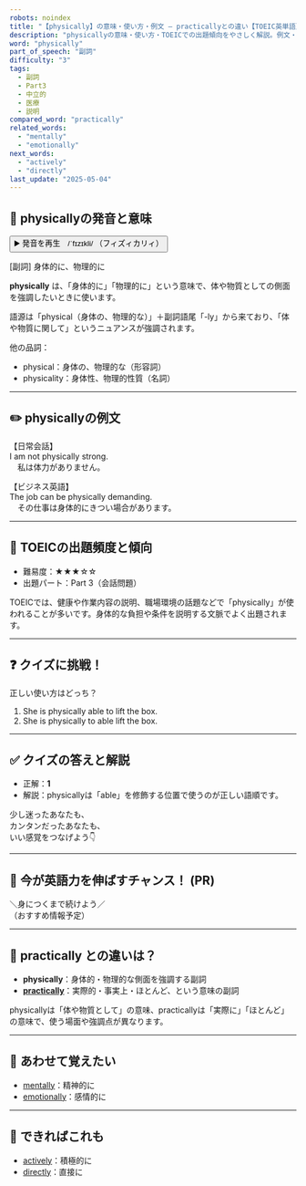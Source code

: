 ```yaml
---
robots: noindex
title: "【physically】の意味・使い方・例文 ― practicallyとの違い【TOEIC英単語】"
description: "physicallyの意味・使い方・TOEICでの出題傾向をやさしく解説。例文・クイズ付きでpracticallyとの違いもわかりやすく学べます。"
word: "physically"
part_of_speech: "副詞"
difficulty: "3"
tags:
  - 副詞
  - Part3
  - 中立的
  - 医療
  - 説明
compared_word: "practically"
related_words:
  - "mentally"
  - "emotionally"
next_words:
  - "actively"
  - "directly"
last_update: "2025-05-04"
---
```


## 🔰 physicallyの発音と意味

<button class="play-audio" onclick="playTTS('physically')">
  <span class="play-audio-main">
    ▶️ 発音を再生　/ˈfɪzɪkli/
  </span>
  <span class="play-audio-sub">
    （フィズィカリィ）
  </span>
</button>

[副詞] 身体的に、物理的に

**physically** は、「身体的に」「物理的に」という意味で、体や物質としての側面を強調したいときに使います。

語源は「physical（身体の、物理的な）」＋副詞語尾「-ly」から来ており、「体や物質に関して」というニュアンスが強調されます。

他の品詞：  
- physical：身体の、物理的な（形容詞）
- physicality：身体性、物理的性質（名詞）

---

## ✏️ physicallyの例文

【日常会話】  
I am not physically strong.  
　私は体力がありません。

【ビジネス英語】  
The job can be physically demanding.  
　その仕事は身体的にきつい場合があります。

---

## 🎯 TOEICの出題頻度と傾向

- 難易度：★★★☆☆
- 出題パート：Part 3（会話問題）

TOEICでは、健康や作業内容の説明、職場環境の話題などで「physically」が使われることが多いです。身体的な負担や条件を説明する文脈でよく出題されます。

---

## ❓ クイズに挑戦！

正しい使い方はどっち？

1. She is physically able to lift the box.  
2. She is physically to able lift the box.

---

## ✅ クイズの答えと解説

- 正解：**1**
- 解説：physicallyは「able」を修飾する位置で使うのが正しい語順です。

少し迷ったあなたも、  
カンタンだったあなたも、  
いい感覚をつなげよう👇️

---

## 🚀 今が英語力を伸ばすチャンス！ (PR)

<div class="info-center">
＼身につくまで続けよう／<br>  
（おすすめ情報予定）
</div>

---

## 🤔  practically との違いは？

- **physically**：身体的・物理的な側面を強調する副詞
- **[practically](/word/practically)**：実際的・事実上・ほとんど、という意味の副詞

physicallyは「体や物質として」の意味、practicallyは「実際に」「ほとんど」の意味で、使う場面や強調点が異なります。

---

## 🧩 あわせて覚えたい

- [mentally](/word/mentally)：精神的に
- [emotionally](/word/emotionally)：感情的に

---

## 📖 できればこれも

- [actively](/word/actively)：積極的に
- [directly](/word/directly)：直接に

<!-- cvid: aid21_bid24 -->
